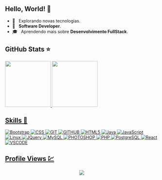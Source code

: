 ## Hello, World! 🖖

- 🤔 &nbsp; Explorando novas tecnologias.
- 💼 &nbsp; **Software Developer**.
- 🎓 &nbsp; Aprendendo mais sobre **Desenvolvimento FullStack**.  

## GitHub Stats ⭐

<div>
  <a href="https://github.com/andrewferraz">
  <img height="150em" src="https://github-readme-stats.vercel.app/api?username=andrewrdev&show_icons=true&theme=react&count_private=true"/>
  <img height="150em" src="https://github-readme-stats.vercel.app/api/top-langs/?username=andrewrdev&layout=compact&langs_count=16&theme=react"/>
<div>
 
## Skills 🚀

  
  ![Bootstrap](https://img.shields.io/badge/Bootstrap-8412fb?style=flat&logo=css3&logoColor=white)
  ![CSS](https://img.shields.io/badge/CSS3-1572B6?style=flat&logo=css3&logoColor=white)
  ![GIT](https://img.shields.io/badge/Git-F05032?style=flat&logo=git&logoColor=white)
  ![GITHUB](https://img.shields.io/badge/GitHub-181717?style=flat&logo=github&logoColor=white)
  ![HTML5](https://img.shields.io/badge/HTML5-ff5722?style=flat&logo=html5&logoColor=white)
  ![Java](https://img.shields.io/badge/Java-00779a?style=flat&logo=java&logoColor=white)
  ![JavaScript](https://img.shields.io/badge/JavaScript-323330?style=flat&logo=javascript&logoColor=F7DF1E)
  ![Linux](https://img.shields.io/badge/Linux-323330?style=flat&logo=linux&logoColor=white)
  ![JQuery](https://img.shields.io/badge/jQuery-0869ae?style=flat&logo=jquery&logoColor=white)
  ![MySQL](https://img.shields.io/badge/MySQL-01638a?style=flat&logo=mysql&logoColor=white)
  ![PHOTOSHOP](https://img.shields.io/badge/Photoshop-181717?style=flat&logo=adobe-photoshop&logoColor=007ACC)
  ![PHP](https://img.shields.io/badge/PHP-4f5b93?style=flat&logo=php&logoColor=white)
  ![PostgreSQL](https://img.shields.io/badge/PostgreSQL-316192?style=flat&logo=postgresql&logoColor=white)
  ![React](https://img.shields.io/badge/React-181717?style=flat&logo=react&logoColor=61DAFB)
  ![VSCODE](https://img.shields.io/badge/-Visual%20Studio%20Code-181717?style=flat&logo=visual-studio-code&logoColor=007ACC)
  
 
 ## Profile Views 💹
 
 <p align="center"> 
   <img alingn="center" src="https://profile-counter.glitch.me/andrewrdev/count.svg" />
 </p>
